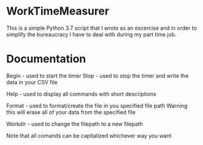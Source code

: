 # WorkTimeMeasurer
This is a simple Python 3.7 script that I wrote as an excercise and in order to simplify the bureaucracy I have to deal with during my part time job. 
# Documentation
Begin - used to start the timer
Stop - used to stop the timer and write the data in your CSV file

Help - used to display all commands with short descriptions

Format - used to format/create the file in you specified file path Warning this will erase all of your data from the specified file

Workdir - used to change the filepath to a new filepath

Note that all comands can be capitalized whichever way you want
